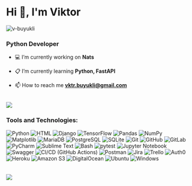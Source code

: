 <h1>Hi 👋, I'm Viktor</h1>
<p> <img src="https://komarev.com/ghpvc/?username=v-buyukli&label=Profile%20views&color=0e75b6&style=flat" alt="v-buyukli" /> </p>
<h3>Python Developer</h3>

- ‍💻 I’m currently working on **Nats**

- 📋 I’m currently learning **Python, FastAPI**

- 📫 How to reach me **vktr.buyukli@gmail.com** <br><br>

![](https://github-readme-streak-stats.herokuapp.com/?user=v-buyukli&theme=dark&hide_border=false)

<h3>Tools and Technologies:</h3>

![Python](https://img.shields.io/badge/Python-3776AB?style=flat-square&logo=python&logoColor=yellow)
![HTML](https://img.shields.io/badge/HTML-E34F26?style=flat-square&logo=html5&logoColor=white)
![Django](https://img.shields.io/badge/Django-092E20?style=flat-square&logo=django&logoColor=green)
![TensorFlow](https://img.shields.io/badge/TensorFlow-FF6F00?style=flat-square&logo=tensorflow&logoColor=white)
![Pandas](https://img.shields.io/badge/Pandas-150458?style=flat-square&logo=pandas&logoColor=white)
![NumPy](https://img.shields.io/badge/NumPy-013243?style=flat-square&logo=numpy&logoColor=white)
![Matplotlib](https://img.shields.io/badge/Matplotlib-377EB8?style=flat-square&logo=python&logoColor=white)
![MariaDB](https://img.shields.io/badge/MariaDB-003545?style=flat-square&logo=mariadb&logoColor=white)
![PostgreSQL](https://img.shields.io/badge/PostgreSQL-4169E1?style=flat-square&logo=postgresql&logoColor=white)
![SQLite](https://img.shields.io/badge/SQLite-003B57?style=flat-square&logo=sqlite&logoColor=white)
![Git](https://img.shields.io/badge/Git-F05032?style=flat-square&logo=git&logoColor=white)
![GitHub](https://img.shields.io/badge/GitHub-181717?style=flat-square&logo=github&logoColor=white)
![GitLab](https://img.shields.io/badge/GitLab-FCA121?style=flat-square&logo=gitlab&logoColor=white)
![PyCharm](https://img.shields.io/badge/PyCharm-000000?style=flat-square&logo=pycharm&logoColor=green)
![Sublime Text](https://img.shields.io/badge/Sublime-FF9800?style=flat-square&logo=sublime-text&logoColor=white)
![Bash](https://img.shields.io/badge/Bash-4EAA25?style=flat-square&logo=gnu-bash&logoColor=white)
![pytest](https://img.shields.io/badge/PyTest-0A9EDC?style=flat-square&logo=pytest&logoColor=white)
![Jupyter Notebook](https://img.shields.io/badge/JupyterNotebook-F37626?style=flat-square&logo=jupyter&logoColor=white)
![Swagger](https://img.shields.io/badge/Swagger-85EA2D?style=flat-square&logo=swagger&logoColor=black)
![CI/CD (GitHub Actions)](https://img.shields.io/badge/CI%2FCD-03599C?style=flat-square&logo=github-actions&logoColor=white)
![Postman](https://img.shields.io/badge/Postman-FF6C37?style=flat-square&logo=postman&logoColor=white)
![Jira](https://img.shields.io/badge/Jira-0052CC?style=flat-square&logo=jira&logoColor=white)
![Trello](https://img.shields.io/badge/Trello-0079BF?style=flat-square&logo=trello&logoColor=white)
![Auth0](https://img.shields.io/badge/Auth0-EB5424?style=flat-square&logo=auth0&logoColor=white)
![Heroku](https://img.shields.io/badge/Heroku-430098?style=flat-square&logo=heroku&logoColor=white)
![Amazon S3](https://img.shields.io/badge/AmazonS3-232F3E?style=flat-square&logo=amazon-s3&logoColor=white)
![DigitalOcean](https://img.shields.io/badge/DigitalOcean-0080FF?style=flat-square&logo=digitalocean&logoColor=white)
![Ubuntu](https://img.shields.io/badge/Ubuntu-E95420?style=flat-square&logo=ubuntu&logoColor=white)
![Windows](https://img.shields.io/badge/Windows-0078D6?style=flat-square&logo=windows&logoColor=white) 
<br><br><br>
![](https://github-readme-stats.vercel.app/api/top-langs/?username=v-buyukli&theme=dark&hide_border=false&include_all_commits=false&count_private=false&layout=compact)
